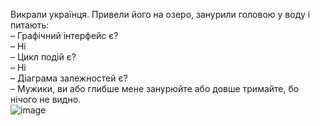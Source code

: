 Викрали українця. Привели його на озеро, занурили головою у воду і питають:  
– Графічний інтерфейс є?  
– Ні  
– Цикл подій є?  
– Ні  
– Діаграма залежностей є?  
– Мужики, ви або глибше мене занурюйте або довше тримайте, бо нічого не видно.  
![image](https://github.com/VictorGOcking/lab-3/assets/111194749/69be9bff-6345-4560-83f7-cf00699463ea)

